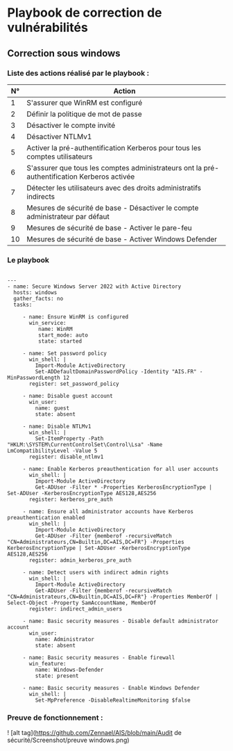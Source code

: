 # **Playbook de correction de vulnérabilités**

## **Correction sous windows**


### **Liste des actions réalisé par le playbook** : 

| N°  | Action                                                      |
|-----|-------------------------------------------------------------|
| 1   | S'assurer que WinRM est configuré                           |
| 2   | Définir la politique de mot de passe                        |
| 3   | Désactiver le compte invité                                 |
| 4   | Désactiver NTLMv1                                           |
| 5   | Activer la pré-authentification Kerberos pour tous les comptes utilisateurs |
| 6   | S'assurer que tous les comptes administrateurs ont la pré-authentification Kerberos activée |
| 7   | Détecter les utilisateurs avec des droits administratifs indirects |
| 8   | Mesures de sécurité de base - Désactiver le compte administrateur par défaut |
| 9   | Mesures de sécurité de base - Activer le pare-feu            |
| 10  | Mesures de sécurité de base - Activer Windows Defender       |


### **Le playbook**

````

---
- name: Secure Windows Server 2022 with Active Directory
  hosts: windows
  gather_facts: no
  tasks:

     - name: Ensure WinRM is configured
       win_service:
          name: WinRM
          start_mode: auto
          state: started

     - name: Set password policy
       win_shell: |
         Import-Module ActiveDirectory
         Set-ADDefaultDomainPasswordPolicy -Identity "AIS.FR" -MinPasswordLength 12
       register: set_password_policy

     - name: Disable guest account
       win_user:
         name: guest
         state: absent

     - name: Disable NTLMv1
       win_shell: |
         Set-ItemProperty -Path "HKLM:\SYSTEM\CurrentControlSet\Control\Lsa" -Name LmCompatibilityLevel -Value 5
       register: disable_ntlmv1

     - name: Enable Kerberos preauthentication for all user accounts
       win_shell: |
         Import-Module ActiveDirectory
         Get-ADUser -Filter * -Properties KerberosEncryptionType | Set-ADUser -KerberosEncryptionType AES128,AES256
       register: kerberos_pre_auth

     - name: Ensure all administrator accounts have Kerberos preauthentication enabled
       win_shell: |
         Import-Module ActiveDirectory
         Get-ADUser -Filter {memberof -recursiveMatch "CN=Administrateurs,CN=Builtin,DC=AIS,DC=FR"} -Properties   KerberosEncryptionType | Set-ADUser -KerberosEncryptionType AES128,AES256
       register: admin_kerberos_pre_auth

     - name: Detect users with indirect admin rights
       win_shell: |
         Import-Module ActiveDirectory
         Get-ADUser -Filter {memberof -recursiveMatch "CN=Administrateurs,CN=Builtin,DC=AIS,DC=FR"} -Properties MemberOf | Select-Object -Property SamAccountName, MemberOf
       register: indirect_admin_users

     - name: Basic security measures - Disable default administrator account
       win_user:
         name: Administrator
         state: absent

     - name: Basic security measures - Enable firewall
       win_feature:
         name: Windows-Defender
         state: present

     - name: Basic security measures - Enable Windows Defender
       win_shell: |
         Set-MpPreference -DisableRealtimeMonitoring $false

````

### **Preuve de fonctionnement** : 

! [alt tag](https://github.com/Zennael/AIS/blob/main/Audit de sécurité/Screenshot/preuve windows.png)